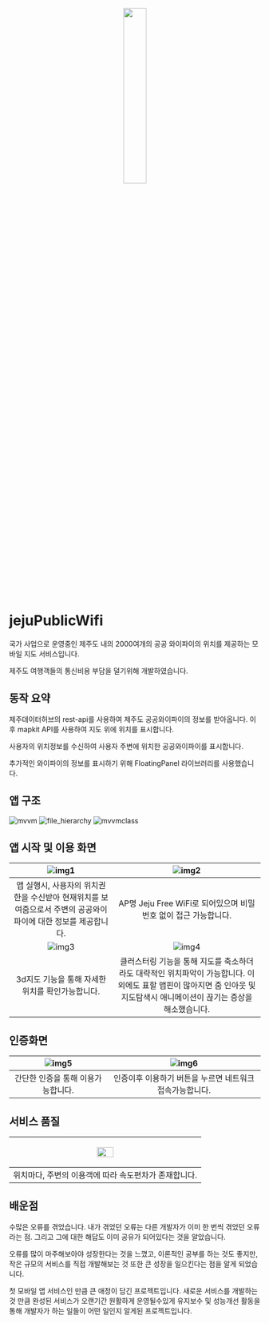 <p align="center"><img src="https://user-images.githubusercontent.com/58415560/217880074-aeba585d-8cc3-4024-be4b-6605e93fa870.png" width="30%"></p>

# jejuPublicWifi
국가 사업으로 운영중인 제주도 내의 2000여개의 공공 와이파이의 위치를 제공하는 모바일 지도 서비스입니다.

제주도 여행객들의 통신비용 부담을 덜기위해 개발하였습니다.

## 동작 요약

제주데이터허브의 rest-api를 사용하여 제주도 공공와이파이의 정보를 받아옵니다. 이후 mapkit API를 사용하여 지도 위에 위치를 표시합니다.

사용자의 위치정보를 수신하여 사용자 주변에 위치한 공공와이파이를 표시합니다. 

추가적인 와이파이의 정보를 표시하기 위해 FloatingPanel 라이브러리를 사용했습니다.

## 앱 구조
![mvvm](https://user-images.githubusercontent.com/58415560/217043942-452fbf7c-962b-4ac1-9e10-08b64dfdf18c.png)
![file_hierarchy](https://user-images.githubusercontent.com/58415560/217040690-9cf0805a-c1b5-440a-82e3-08b3faf9fa7e.png)
![mvvmclass](https://user-images.githubusercontent.com/58415560/217045991-dd8b2ec8-113b-4414-8e3c-5a4c462beade.png)


## 앱 시작 및 이용 화면

|![img1](https://user-images.githubusercontent.com/58415560/216938095-28ac544b-765d-480b-9744-abf77ca61a28.png)|![img2](https://user-images.githubusercontent.com/58415560/216938106-f1ed00e2-bd39-4371-b292-cca47f80e94a.png)|
|:---:|:---:|
|앱 실행시, 사용자의 위치권한을 수신받아 현재위치를 보여줌으로서 주변의 공공와이파이에 대한 정보를 제공합니다.|AP명 Jeju Free WiFi로 되어있으며 비밀번호 없이 접근 가능합니다.|
|![img3](https://user-images.githubusercontent.com/58415560/216938115-d90c02f3-997b-40c2-95e1-ea37c44e3116.png)|![img4](https://user-images.githubusercontent.com/58415560/216938127-2483df58-7fc6-4a01-b2a3-f68bb219fbc0.png)
|3d지도 기능을 통해 자세한 위치를 확인가능합니다.|클러스터링 기능을 통해 지도를 축소하더라도 대략적인 위치파악이 가능합니다. 이외에도 표할 맵핀이 많아지면 줌 인아웃 및 지도탐색시 애니메이션이 끊기는 증상을 해소했습니다.|

## 인증화면

|![img5](https://user-images.githubusercontent.com/58415560/216938119-d410ae30-bfeb-4e23-8725-d70df6273889.png)|![img6](https://user-images.githubusercontent.com/58415560/216938124-84b4e5b1-9260-4653-9cbf-d504e5d4ec07.png)|
|:---:|:---:|
|간단한 인증을 통해 이용가능합니다.|인증이후 이용하기 버튼을 누르면 네트워크 접속가능합니다.|

## 서비스 품질

|<p align="center"><img src="https://user-images.githubusercontent.com/58415560/216938122-f90c0d1a-c2e5-4f93-a6be-4816badf83d4.png" width="30%"></p>|
|:---:|
|위치마다, 주변의 이용객에 따라 속도편차가 존재합니다.|

## 배운점

수많은 오류를 겪었습니다. 내가 겪었던 오류는 다른 개발자가 이미 한 번씩 겪었던 오류라는 점. 그리고 그에 대한 해답도 이미 공유가 되어있다는 것을 알았습니다.

오류를 많이 마주해보아야 성장한다는 것을 느꼈고, 이론적인 공부를 하는 것도 좋지만, 작은 규모의 서비스를 직접 개발해보는 것 또한 큰 성장을 일으킨다는 점을 알게 되었습니다.

첫 모바일 앱 서비스인 만큼 큰 애정이 담긴 프로젝트입니다. 새로운 서비스를 개발하는 것 만큼 완성된 서비스가 오랜기간 원활하게 운영될수있게 유지보수 및 성능개선 활동을 통해 개발자가 하는 일들이 어떤 일인지 알게된 프로젝트입니다.
